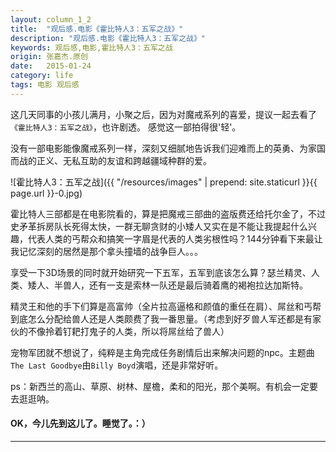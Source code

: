 ```yaml
---
layout: column_1_2
title:  "观后感.电影《霍比特人3：五军之战》"
description: "观后感.电影《霍比特人3：五军之战》"
keywords: 观后感,电影,霍比特人3：五军之战
origin: 张嘉杰.原创
date:   2015-01-24
category: life
tags: 电影 观后感
---
```

这几天同事的小孩儿满月，小聚之后，因为对魔戒系列的喜爱，提议一起去看了`《霍比特人3：五军之战》`，也许剧透。 感觉这一部拍得很'轻'。
<!--more-->

没有一部电影能像魔戒系列一样，深刻又细腻地告诉我们迎难而上的英勇、为家国而战的正义、无私互助的友谊和跨越疆域种群的爱。 

![霍比特人3：五军之战]({{ "/resources/images" | prepend: site.staticurl }}{{ page.url }}-0.jpg) 

霍比特人三部都是在电影院看的，算是把魔戒三部曲的盗版费还给托尔金了，不过史矛革拆房队长死得太快，一群无聊贪财的小矮人又实在是不能让我提起什么兴趣，代表人类的丐帮众和搞笑一字眉是代表的人类劣根性吗？144分钟看下来最让我记忆深刻的居然是那个拿头撞墙的战争巨人。。。

享受一下3D场景的同时就开始研究一下五军，五军到底该怎么算？瑟兰精灵、人类、矮人、半兽人，还有一支是索林一队还是最后骑着鹰的褐袍拉达加斯特。

精灵王和他的手下们算是高富帅（全片拉高逼格和颜值的重任在肩）、屌丝和丐帮到底怎么分配给兽人还是人类颇费了我一番思量。（考虑到好歹兽人军还都是有家伙的不像拎着钉耙打鬼子的人类，所以将屌丝给了兽人）

宠物军团就不想说了，纯粹是主角完成任务剧情后出来解决问题的npc。主题曲`The Last Goodbye`由`Billy Boyd`演唱，还是非常好听。

ps：新西兰的高山、草原、树林、屋檐，柔和的阳光，那个美啊。有机会一定要去逛逛呐。

#### OK，今儿先到这儿了。睡觉了。：）
---------------------------------------